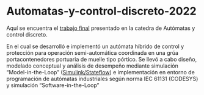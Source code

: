 # Automatas-y-control-discreto-2022

Aquí se encuentra el [trabajo final]( https://github.com/agusc4/Automatas-y-control-discreto-2022/blob/main/Proyecto%20Integrador%20Aut%C3%B3matas.pdf) presentado en la catedra de Autómatas y control discreto. 

En el cual se desarrolló e implementó un autómata híbrido de control y protección para operación semi-automática coordinada en una grúa portacontenedores portuaria de muelle tipo pórtico. Se llevó a cabo diseño, modelado conceptual y análisis de desempeño mediante simulación “Model-in-the-Loop” ([Simulink/Stateflow]( https://github.com/agusc4/Automatas-y-control-discreto-2022/tree/main/Codigo)) e implementación en entorno de programación de autómatas industriales según norma IEC 61131 (CODESYS) y simulación “Software-in-the-Loop”
